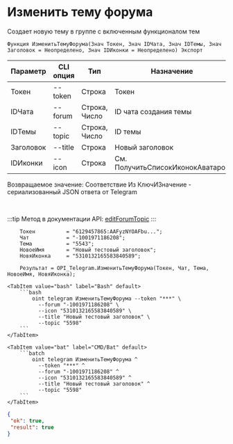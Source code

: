 ﻿---
sidebar_position: 3
---

# Изменить тему форума
 Создает новую тему в группе с включенным функционалом тем



`Функция ИзменитьТемуФорума(Знач Токен, Знач IDЧата, Знач IDТемы, Знач Заголовок = Неопределено, Знач IDИконки = Неопределено) Экспорт`

  | Параметр | CLI опция | Тип | Назначение |
  |-|-|-|-|
  | Токен | --token | Строка | Токен |
  | IDЧата | --forum | Строка, Число | ID чата создания темы |
  | IDТемы | --topic | Строка, Число | ID темы |
  | Заголовок | --title | Строка | Новый заголовок |
  | IDИконки | --icon | Строка | См. ПолучитьСписокИконокАватаров |

  
  Возвращаемое значение:   Соответствие Из КлючИЗначение - сериализованный JSON ответа от Telegram

<br/>

:::tip
Метод в документации API: [editForumTopic](https://core.telegram.org/bots/api#editforumtopic)
:::
<br/>


```bsl title="Пример кода"
    Токен          = "6129457865:AAFyzNYOAFbu...";
    Чат            = "-1001971186208";
    Тема           = "5543";
    НовоеИмя       = "Новый тестовый заголовок";
    НовяИконка     = "5310132165583840589";

    Результат = OPI_Telegram.ИзменитьТемуФорума(Токен, Чат, Тема, НовоеИмя, НовяИконка);
```
    

 <Tabs>
  
    <TabItem value="bash" label="Bash" default>
        ```bash
            oint telegram ИзменитьТемуФорума --token "***" \
              --forum "-1001971186208" \
              --icon "5310132165583840589" \
              --title "Новый тестовый заголовок" \
              --topic "5598"
        ```
    </TabItem>
  
    <TabItem value="bat" label="CMD/Bat" default>
        ```batch
            oint telegram ИзменитьТемуФорума ^
              --token "***" ^
              --forum "-1001971186208" ^
              --icon "5310132165583840589" ^
              --title "Новый тестовый заголовок" ^
              --topic "5598"
        ```
    </TabItem>
</Tabs>


```json title="Результат"
{
 "ok": true,
 "result": true
}
```
